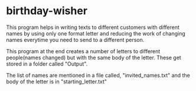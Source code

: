 # birthday-wisher

This program helps in writing texts to different customers with different names by using only one format letter and reducing the work of changing names everytime you need to send to a different person.

This program at the end creates a number of letters to different people(names changed) but with the same body of the letter.
These get stored in a folder called "Output".

The list of names are mentioned in a file called, "invited_names.txt" and the body of the letter is in "starting_letter.txt"
